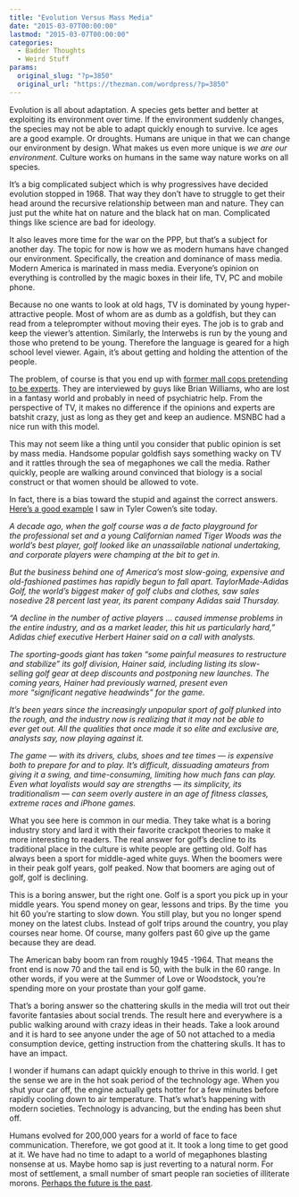 ```yaml
---
title: "Evolution Versus Mass Media"
date: "2015-03-07T00:00:00"
lastmod: "2015-03-07T00:00:00"
categories:
  - Badder Thoughts
  - Weird Stuff
params:
  original_slug: "?p=3850"
  original_url: "https://thezman.com/wordpress/?p=3850"
---
```


Evolution is all about adaptation. A species gets better and better at
exploiting its environment over time. If the environment suddenly
changes, the species may not be able to adapt quickly enough to survive.
Ice ages are a good example. Or droughts. Humans are unique in that we
can change our environment by design. What makes us even more unique is
*we are our environment*. Culture works on humans in the same way nature
works on all species.

It’s a big complicated subject which is why progressives have decided
evolution stopped in 1968. That way they don’t have to struggle to get
their head around the recursive relationship between man and nature.
They can just put the white hat on nature and the black hat on man.
Complicated things like science are bad for ideology.

It also leaves more time for the war on the PPP, but that’s a subject
for another day. The topic for now is how we as modern humans have
changed our environment. Specifically, the creation and dominance of
mass media. Modern America is marinated in mass media. Everyone’s
opinion on everything is controlled by the magic boxes in their life,
TV, PC and mobile phone.

Because no one wants to look at old hags, TV is dominated by young
hyper-attractive people. Most of whom are as dumb as a goldfish, but
they can read from a teleprompter without moving their eyes. The job is
to grab and keep the viewer’s attention. Similarly, the Interwebs is run
by the young and those who pretend to be young. Therefore the language
is geared for a high school level viewer. Again, it’s about getting and
holding the attention of the people.

The problem, of course is that you end up with
<a href="http://thezman.com/wordpress/?p=3788" rel="noopener"
target="_blank">former mall cops pretending to be experts</a>. They are
interviewed by guys like Brian Williams, who are lost in a fantasy world
and probably in need of psychiatric help. From the perspective of TV, it
makes no difference if the opinions and experts are batshit crazy, just
as long as they get and keep an audience. MSNBC had a nice run with this
model.

This may not seem like a thing until you consider that public opinion is
set by mass media. Handsome popular goldfish says something wacky on TV
and it rattles through the sea of megaphones we call the media. Rather
quickly, people are walking around convinced that biology is a social
construct or that women should be allowed to vote.

In fact, there is a bias toward the stupid and against the correct
answers. <a
href="http://www.washingtonpost.com/blogs/wonkblog/wp/2015/03/05/why-america-fell-out-of-love-with-golf/?hpid=z6"
rel="noopener" target="_blank">Here’s a good example</a> I saw in Tyler
Cowen’s site today.

*A decade ago, when the golf course was a de facto playground for
the professional set and a young Californian named Tiger Woods was the
world’s best player, golf looked like an unassailable national
undertaking, and corporate players were champing at the bit to get in.*

*But the business behind one of America’s most slow-going, expensive and
old-fashioned pastimes has rapidly begun to fall apart.
TaylorMade-Adidas Golf, the world’s biggest maker of golf clubs and
clothes, saw sales nosedive 28 percent last year, its parent company
Adidas said Thursday.*

*“A decline in the number of active players … caused immense problems in
the entire industry, and as a market leader, this hit us particularly
hard,” Adidas chief executive Herbert Hainer said on a call with
analysts.*

*The sporting-goods giant has taken “some painful measures to
restructure and stabilize” its golf division, Hainer said, including
listing its slow-selling golf gear at deep discounts and postponing new
launches. The coming years, Hainer had previously warned, present even
more “significant negative headwinds” for the game.*

*It’s been years since the increasingly unpopular sport of golf
plunked into the rough, and the industry now is realizing that it may
not be able to ever get out. All the qualities that once made it so
elite and exclusive are, analysts say, now playing against it.*

*The game — with its drivers, clubs, shoes and tee times — is expensive
both to prepare for and to play. It’s difficult, dissuading amateurs
from giving it a swing, and time-consuming, limiting how much fans can
play. Even what loyalists would say are strengths — its simplicity, its
traditionalism — can seem overly austere in an age of fitness classes,
extreme races and iPhone games.*

What you see here is common in our media. They take what is a boring
industry story and lard it with their favorite crackpot theories to make
it more interesting to readers. The real answer for golf’s decline to
its traditional place in the culture is white people are getting old.
Golf has always been a sport for middle-aged white guys. When the
boomers were in their peak golf years, golf peaked. Now that boomers are
aging out of golf, golf is declining.

This is a boring answer, but the right one. Golf is a sport you pick up
in your middle years. You spend money on gear, lessons and trips. By the
time  you hit 60 you’re starting to slow down. You still play, but you
no longer spend money on the latest clubs. Instead of golf trips around
the country, you play courses near home. Of course, many golfers past 60
give up the game because they are dead.

The American baby boom ran from roughly 1945 -1964. That means the front
end is now 70 and the tail end is 50, with the bulk in the 60 range. In
other words, if you were at the Summer of Love or Woodstock, you’re
spending more on your prostate than your golf game.

That’s a boring answer so the chattering skulls in the media will trot
out their favorite fantasies about social trends. The result here and
everywhere is a public walking around with crazy ideas in their heads.
Take a look around and it is hard to see anyone under the age of 50 not
attached to a media consumption device, getting instruction from the
chattering skulls. It has to have an impact.

I wonder if humans can adapt quickly enough to thrive in this world. I
get the sense we are in the hot soak period of the technology age. When
you shut your car off, the engine actually gets hotter for a few minutes
before rapidly cooling down to air temperature. That’s what’s happening
with modern societies. Technology is advancing, but the ending has been
shut off.

Humans evolved for 200,000 years for a world of face to face
communication. Therefore, we got good at it. It took a long time to get
good at it. We have had no time to adapt to a world of megaphones
blasting nonsense at us. Maybe homo sap is just reverting to a natural
norm. For most of settlement, a small number of smart people ran
societies of illiterate morons. <a
href="http://mysite.du.edu/~treddell/3780/Kornbluth_The-Marching-Morons.pdf"
rel="noopener" target="_blank">Perhaps the future is the past</a>.
